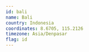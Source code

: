 ```yaml
---
id: bali
name: Bali
country: Indonesia
coordinates: 8.6705, 115.2126
timezone: Asia/Denpasar
flag: id
---
```

